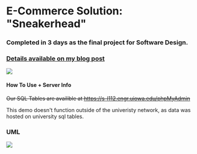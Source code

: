 # E-Commerce Solution: "Sneakerhead"
### Completed in 3 days as the final project for Software Design. 
### [Details available on my blog post](https://mitchinson.dev/Software-Design/)

![](https://res.cloudinary.com/dheqbiqti/image/upload/v1560616223/Projects/SWD/Demo.png)

#### How To Use + Server Info
~~Our SQL Tables are availible at https://s-l112.engr.uiowa.edu/phpMyAdmin~~

This demo doesn't function outside of the univeristy network, as data was hosted on university sql tables.

### UML

![](https://res.cloudinary.com/dheqbiqti/image/upload/v1560616811/Projects/SWD/UML.png)

